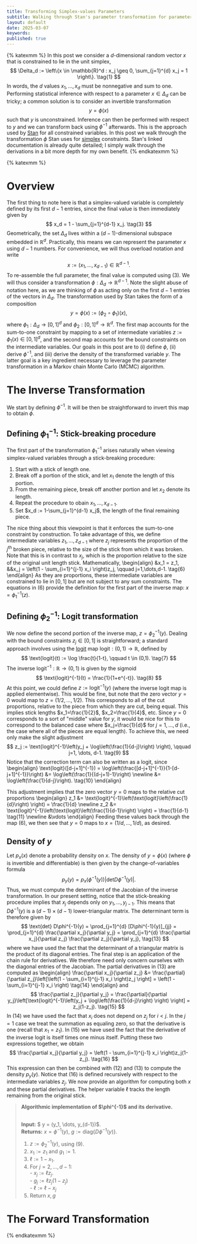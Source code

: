 ```yaml
---
title: Transforming Simplex-values Parameters
subtitle: Walking through Stan's parameter transformation for parameters that sum to one.
layout: default
date: 2025-03-07
keywords:
published: true
---
```


{% katexmm %}
In this post we consider a $d$-dimensional random vector $x$ that is
constrained to lie in the unit simplex,
$$
\Delta_d := \left\{x \in \mathbb{R}^d : x_j \geq 0, \sum_{j=1}^{d} x_j = 1 \right\}. \tag{1}
$$
In words, the $d$ values $x_1, \dots, x_d$ must be nonnegative and sum to one.
Performing statistical inference with respect to a parameter
$x \in \Delta_d$ can be tricky; a common solution is to consider an invertible
transformation
$$
y = \phi(x) \tag{2}
$$
such that $y$ is unconstrained. Inference can then be performed with respect
to $y$ and we can transform back using $\phi^{-1}$ afterwards. This is
the approach used by [Stan](https://mc-stan.org/docs/reference-manual/transforms.html)
for all constrained variables. In this post we walk through the transformation
$\phi$ Stan uses for [simplex](https://mc-stan.org/docs/reference-manual/transforms.html#simplex-transform.section)
constraints. Stan's linked documentation is already quite detailed; I simply
walk through the derivations in a bit more depth for my own benefit.
{% endkatexmm %}

{% katexmm %}
# Overview
The first thing to note here is that a simplex-valued variable is completely
defined by its first $d-1$ entries, since the final value is then immediately
given by
$$
x_d = 1 - \sum_{j=1}^{d-1} x_j. \tag{3}
$$
Geometrically, the set $\Delta_d$ lives within a $(d-1)$-dimensional
subspace embedded in $\mathbb{R}^d$. Practically, this means we can represent
the parameter $x$ using $d-1$ numbers. For convenience, we will thus
overload notation and write
$$
x := (x_1, \dots, x_{d-1}) \in \mathbb{R}^{d-1}. \tag{4}
$$
To re-assemble the full parameter, the final value is computed using (3). We will
thus consider a transformation $\phi: \Delta_d \to \mathbb{R}^{d-1}$.
Note the slight abuse of notation here, as we are thinking of $\phi$ as acting
only on the first $d-1$ entries of the vectors in $\Delta_d$. The
transformation used by Stan takes the form of a composition
$$
y = \phi(x) := (\phi_2 \circ \phi_1)(x), \tag{5}
$$
where $\phi_1: \Delta_d \to [0,1]^d$ and $\phi_2: [0,1]^d \to \mathbb{R}^d$.
The first map accounts for the sum-to-one constraint by mapping to
a set of intermediate variables $z := \phi_1(x) \in [0,1]^d$, and the
second map accounts for the bound constraints on the intermediate variables.
Our goals in this post are to (i) define $\phi$, (ii) derive $\phi^{-1}$,
and (iii) derive the density of the transformed variable $y$. The latter goal
is a key ingredient necessary to leverage the parameter transformation in
a Markov chain Monte Carlo (MCMC) algorithm.

# The Inverse Transformation
We start by defining $\phi^{-1}$. It will be then be straightforward to invert
this map to obtain $\phi$.

## Defining $\phi_1^{-1}$: Stick-breaking procedure
The first part of the transformation $\phi_1^{-1}$ arises naturally when viewing
simplex-valued variables through a stick-breaking procedure:
1. Start with a stick of length one.
2. Break off a portion of the stick, and let $x_1$ denote the length of this portion.
3. From the remaining piece, break off another portion and let $x_2$ denote its length.
4. Repeat the procedure to obain $x_1, \dots, x_{d-1}$.
5. Set $x_d := 1-\sum_{j=1}^{d-1} x_j$, the length of the final remaining piece.

The nice thing about this viewpoint is that it enforces the sum-to-one
constraint by construction. To take advantage of this, we define intermediate
variables $z_1, \dots, z_{d-1}$ where $z_j$ represents the proportion of the
$j^{\text{th}}$ broken piece, relative to the size of the stick from which it
was broken. Note that this is in contrast to $x_j$, which is the proportion
relative to the size of the original unit length stick. Mathematically,
\begin{align}
&x_1 = z_1, &&x_j = \left(1 - \sum_{i=1}^{j-1} x_i \right)z_j, \qquad j=1,\dots,d-1. \tag{6}
\end{align}
As they are proportions, these intermediate variables are constrained to lie
in $[0,1]$ but are not subject to any sum constraints. The equations in
(6) provide the definition for the first part of the inverse map:
$x = \phi_1^{-1}(z)$.

## Defining $\phi_2^{-1}$: Logit transformation
We now define the second portion of the inverse map, $z = \phi_2^{-1}(y)$.
Dealing with the bound constraints $z_j \in [0,1]$ is straightforward; a
standard approach involves using the
[logit](https://mc-stan.org/docs/reference-manual/transforms.html#logit-transform-jacobian.section) map
$\text{logit}: (0,1) \to \mathbb{R}$, defined by
$$
\text{logit}(t) := \log \frac{t}{1-t}, \qquad t \in (0,1). \tag{7}
$$
The inverse $\text{logit}^{-1}: \mathbb{R} \to (0,1)$ is given by the sigmoid
$$
\text{logit}^{-1}(t) = \frac{1}{1+e^{-t}}. \tag{8}
$$
At this point, we could define $z := \text{logit}^{-1}(y)$ (where the inverse
logit map is applied elementwise). This would be fine, but note that the zero
vector $y=0$ would map to $z = (1/2, \dots, 1/2)$. This corresponds to all of
the cut proportions, relative to the piece from which they are cut, being
equal. This implies stick lengths $x_1=\frac{1}{2}$, $x_2=\frac{1}{4}$, etc.
Since $y=0$ corresponds to a sort of "middle" value for $y$, it would be nice
for this to correspond to the balanced case where $x_j=\frac{1}{d}$ for
$j=1, \dots, d$ (i.e., the case where all of the pieces are equal length).
To achieve this, we need only make the slight adjustment
$$
z_j := \text{logit}^{-1}\left(y_j + \log\left(\frac{1}{d-j}\right) \right),
\qquad j=1, \dots, d-1. \tag{9}
$$
Notice that the correction term can also be written as a logit, since
\begin{align}
\text{logit}([d-j+1]^{-1})
= \log\left(\frac{[d-j+1]^{-1}}{1-[d-j+1]^{-1}}\right)
&= \log\left(\frac{1}{(d-j+1)-1}\right) \newline
&= \log\left(\frac{1}{d-j}\right). \tag{10}
\end{align}

This adjustment implies that the zero vector $y=0$ maps to the relative cut
proportions
\begin{align}
z_1 &= \text{logit}^{-1}\left(\text{logit}\left(\frac{1}{d}\right) \right) = \frac{1}{d} \newline
z_2 &= \text{logit}^{-1}\left(\text{logit}\left(\frac{1}{d-1}\right) \right) = \frac{1}{d-1} \tag{11} \newline
&\vdots
\end{align}
Feeding these values back through the map (6), we then see that
$y=0$ maps to $x=(1/d, \dots, 1/d)$, as desired.

## Density of $y$
Let $p_x(x)$ denote a probability density on $x$. The density of $y = \phi(x)$
(where $\phi$ is invertible and differentiable) is then given by the
change-of-variables formula
$$
p_y(y) = p_x(\phi^{-1}(y)) \lvert \text{det} D\phi^{-1}(y) \rvert. \tag{12}
$$
Thus, we must compute the determinant of the Jacobian of the inverse
transformation. In our present setting, notice that the stick-breaking procedure
implies that $x_j$ depends only on $y_1, \dots, y_{j-1}$. This means that
$D\phi^{-1}(y)$ is a $(d-1) \times (d-1)$ lower-triangular matrix. The
determinant term is therefore given by
$$
\text{det} D\phi^{-1}(y)
= \prod_{j=1}^{d} [D\phi^{-1}(y)]_{jj}
= \prod_{j=1}^{d} \frac{\partial x_j}{\partial y_j}
= \prod_{j=1}^{d} \frac{\partial x_j}{\partial z_j} \frac{\partial z_j}{\partial y_j}, \tag{13}
$$
where we have used the fact that the determinant of a triangular matrix is
the product of its diagonal entries. The final step is an application of the
chain rule for derivatives. We therefore need only concern ourselves with
the diagonal entries of the Jacobian. The partial derivatives in (13) are
computed as
\begin{align}
\frac{\partial x_j}{\partial z_j}
&= \frac{\partial}{\partial z_j}\left[\left(1 - \sum_{i=1}^{j-1} x_i \right)z_j \right]
= \left(1 - \sum_{i=1}^{j-1} x_i \right) \tag{14}
\end{align}
and
$$
\frac{\partial z_j}{\partial y_j}
= \frac{\partial}{\partial y_j}\left[\text{logit}^{-1}\left(y_j + \log\left(\frac{1}{d-j}\right) \right) \right]
= z_j(1-z_j). \tag{15}
$$
In (14) we have used the fact that $x_i$ does not depend on $z_j$ for $i < j$.
In the $j=1$ case we treat the summation as equaling zero, so that the derivative
is one (recall that $x_1=z_1$). In (15) we have used the fact that the derivative
of the inverse logit is itself times one minus itself. Putting these two
expressions together, we obtain
$$
\frac{\partial x_j}{\partial y_j}
= \left(1 - \sum_{i=1}^{j-1} x_i \right)z_j(1-z_j). \tag{16}
$$
This expression can then be combined with (12) and (13) to compute the density
$p_y(y)$. Notice that (16) is defined recursively with respect to the
intermediate variables $z_j$. We now provide an algorithm for computing both
$x$ and these partial derivatives. The helper variable $\ell$ tracks the length
remaining from the original stick.

<blockquote>
  <p><strong>Algorithmic implementation of $\phi^{-1}$ and its derivative.</strong> <br><br>

  <strong>Input:</strong> $ y = (y_1, \dots, y_{d-1})$. <br>
  <strong>Returns:</strong> $x=\phi^{-1}(y)$, $g := \text{diag}\{D\phi^{-1}(y)\}$. <br>

  1. $z := \phi_2^{-1}(y)$, using (9). <br>
  2. $x_1 := z_1$ and $g_1 := 1$.  <br>
  3. $\ell := 1-x_1$. <br>
  4. For $j=2, \dots, d-1$: <br>
    - $x_j := \ell z_j$. <br>
    - $g_j := \ell z_j(1-z_j)$ <br>
    - $\ell := \ell - x_j$ <br>
  5. Return $x, g$
  </p>
</blockquote>

# The Forward Transformation



{% endkatexmm %}
